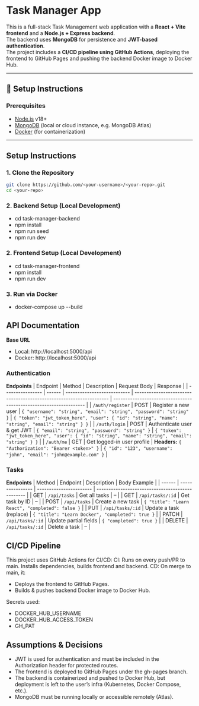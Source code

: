 # Task Manager App

This is a full-stack Task Management web application with a **React + Vite frontend** and a **Node.js + Express backend**.  
The backend uses **MongoDB** for persistence and **JWT-based authentication**.  
The project includes a **CI/CD pipeline using GitHub Actions**, deploying the frontend to GitHub Pages and pushing the backend Docker image to Docker Hub.

---

## 🚀 Setup Instructions

### Prerequisites
- [Node.js](https://nodejs.org/) v18+
- [MongoDB](https://www.mongodb.com/) (local or cloud instance, e.g. MongoDB Atlas)
- [Docker](https://www.docker.com/) (for containerization)

---

## Setup Instructions

### 1. Clone the Repository
```bash
git clone https://github.com/<your-username>/<your-repo>.git
cd <your-repo>
```
### 2. Backend Setup (Local Development)
 - cd task-manager-backend
 - npm install
 - npm run seed
 - npm run dev

### 2. Frontend Setup (Local Development)
 - cd task-manager-frontend
 - npm install
 - npm run dev

### 3. Run via Docker
 - docker-compose up --build


## API Documentation
**Base URL**
 - Local: http://localhost:5000/api
 - Docker: http://localhost:5000/api

  ### Authentication
  
  **Endpoints**
  | Endpoint         | Method | Description                 | Request Body                                                        | Response                                                     |
  | ---------------- | ------ | --------------------------- | ------------------------------------------------------------------- | ------------------------------------------------------------------ |
  | `/auth/register` | POST   | Register a new user         | `{ "username": "string", "email": "string", "password": "string" }` | `{
    "token": "jwt_token_here",
    "user": {
        "id": "string",
        "name": "string",
        "email": "string"
    }
}`                    |
  | `/auth/login`    | POST   | Authenticate user & get JWT | `{ "email": "string", "password": "string" }`                       | `{
    "token": "jwt_token_here",
    "user": {
        "id": "string",
        "name": "string",
        "email": "string"
    }
}`                                    |
  | `/auth/me`       | GET    | Get logged-in user profile  | **Headers:** `{ "Authorization": "Bearer <token>" }`                | `{ "id": "123", "username": "john", "email": "john@example.com" }` |

  ### Tasks
  **Endpoints**
  | Method | Endpoint         | Description             | Body Example                                     |
  | ------ | ---------------- | ----------------------- | ------------------------------------------------ |
  | GET    | `/api/tasks`     | Get all tasks           | –                                                |
  | GET    | `/api/tasks/:id` | Get task by ID          | –                                                |
  | POST   | `/api/tasks`     | Create a new task       | `{ "title": "Learn React", "completed": false }` |
  | PUT    | `/api/tasks/:id` | Update a task (replace) | `{ "title": "Learn Docker", "completed": true }` |
  | PATCH  | `/api/tasks/:id` | Update partial fields   | `{ "completed": true }`                          |
  | DELETE | `/api/tasks/:id` | Delete a task           | –                                                |


## CI/CD Pipeline
  This project uses GitHub Actions for CI/CD:
  CI: Runs on every push/PR to main. Installs dependencies, builds frontend and backend.
  CD: On merge to main, it:
  - Deploys the frontend to GitHub Pages.
  - Builds & pushes backend Docker image to Docker Hub.

  Secrets used:
  - DOCKER_HUB_USERNAME
  - DOCKER_HUB_ACCESS_TOKEN
  - GH_PAT

## Assumptions & Decisions
  - JWT is used for authentication and must be included in the Authorization header for protected routes.
  - The frontend is deployed to GitHub Pages under the gh-pages branch.
  - The backend is containerized and pushed to Docker Hub, but deployment is left to the user’s infra (Kubernetes, Docker Compose, etc.).
  - MongoDB must be running locally or accessible remotely (Atlas).
